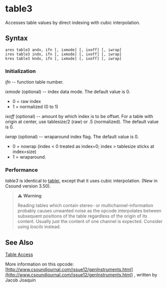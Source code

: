<!--
id:table3
category:Signal Generators:Table Access
-->
# table3
Accesses table values by direct indexing with cubic interpolation.

## Syntax
``` csound-orc
ares table3 andx, ifn [, ixmode] [, ixoff] [, iwrap]
ires table3 indx, ifn [, ixmode] [, ixoff] [, iwrap]
kres table3 kndx, ifn [, ixmode] [, ixoff] [, iwrap]
```

### Initialization

_ifn_ -- function table number.

_ixmode_ (optional) -- index data mode. The default value is 0.

* 0 = raw index
* 1 = normalized (0 to 1)

_ixoff_ (optional) -- amount by which index is to be offset. For a table with origin at center, use tablesize/2 (raw) or .5 (normalized). The default value is 0.

_iwrap_ (optional) -- wraparound index flag. The default value is 0.

*  0 = nowrap (index &lt; 0 treated as index=0; index &gt; tablesize sticks at index=size)
*  1 = wraparound.

### Performance

_table3_ is identical to [tablei](../../opcodes/tablei), except that it uses cubic interpolation. (New in Csound version 3.50).

> :warning: **Warning**
> 
> Reading tables which contain stereo- or multichannel-information probably causes unwanted noise as the opcode interpolates between subsequent positions of the table regardless of the origin of its content. Usually just the content of one channel is expected. Consider using _loscilx_ instead.

## See Also

[Table Access](../../siggen/tableacc)

More information on this opcode: [http://www.csoundjournal.com/issue12/genInstruments.html](http://www.csoundjournal.com/issue12/genInstruments.html)  , written by Jacob Joaquin
